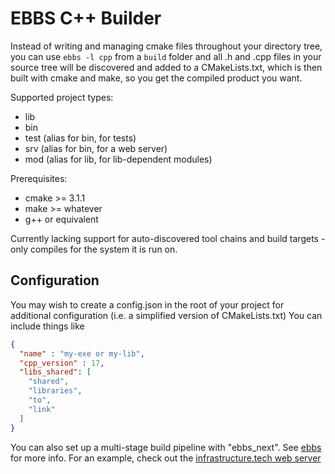 # EBBS C++ Builder

Instead of writing and managing cmake files throughout your directory tree, you can use `ebbs -l cpp` from a `build` folder and all .h and .cpp files in your source tree will be discovered and added to a CMakeLists.txt, which is then built with cmake and make, so you get the compiled product you want.

Supported project types:
* lib
* bin
* test (alias for bin, for tests)
* srv (alias for bin, for a web server)
* mod (alias for lib, for lib-dependent modules)

Prerequisites:
* cmake >= 3.1.1
* make >= whatever
* g++ or equivalent

Currently lacking support for auto-discovered tool chains and build targets - only compiles for the system it is run on.

## Configuration

You may wish to create a config.json in the root of your project for additional configuration (i.e. a simplified version of CMakeLists.txt)
You can include things like
```json
{
  "name" : "my-exe or my-lib",
  "cpp_version" : 17,
  "libs_shared": [
    "shared",
    "libraries",
    "to",
    "link"
  ]
}
```
You can also set up a multi-stage build pipeline with "ebbs_next". See [ebbs](https://github.com/eons-dev/bin_ebbs) for more info.
For an example, check out the [infrastructure.tech web server](https://github.com/infrastructure-tech/srv_infrastructure)